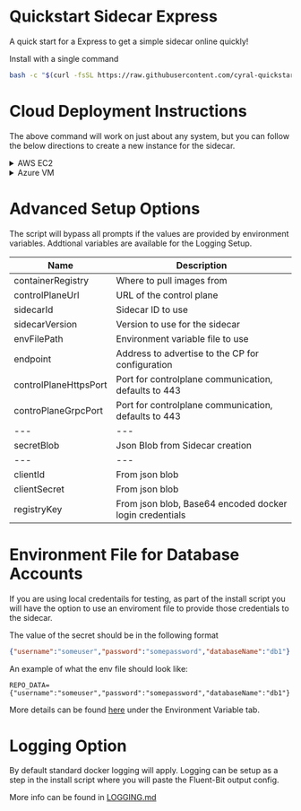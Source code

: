 # Quickstart Sidecar Express

A quick start for a Express to get a simple sidecar online quickly!

Install with a single command

```sh
bash -c "$(curl -fsSL https://raw.githubusercontent.com/cyral-quickstart/quickstart-sidecar-express/main/install-sidecar.sh)"
```

# Cloud Deployment Instructions

The above command will work on just about any system, but you can follow the below directions to create a new instance for the sidecar.

<details>
    <summary>AWS EC2</summary>

1. Go to [EC2 Service](https://console.aws.amazon.com/ec2)
1. Select [Launch Instance](https://console.aws.amazon.com/ec2/v2/home#LaunchInstances) and provide the following info
    1. Name: Provide something meaningful like CyralSidecar
    1. Amazon Machine Image (AMI): The default Amazon Linux image and options are fine, but most linux based images should work
    1. Instance Type: Our recommended flavor is M5.large, but a T3 or T2 large will work well for a express install as well
    1. Key Pair: Select or create one
    1. Network Settings: Utilize the Edit button on the section header to create a new Security Group for this express install
        1. Make sure Create Security Group is selected
        1. Security Group Name: Provide a useful name like cyral-sidecar-express
        1. Description: This is required so provide a description
        1. Inbound Security Rules:
            1. ssh - This rule should already exist, but review the Source Type and Source to make sure its appropriate for your environment
            1. Add Security Group Rule: One per DB type you'd like to test
                1. Type: Custom TCP
                1. Port Range: This is the port or range of ports where database clients will connect to this database through the Cyral sidecar
                1. Source Type / Source: Provide approrpriate values that will allow your database clients to connect to this port
    1. Launch Instance!
1. SSH to the new instance and install the sidecar with the above command
</details>

<details>
    <summary>Azure VM</summary>

1. Go to [Virtaual Machines](https://portal.azure.com/#view/HubsExtension/BrowseResource/resourceType/Microsoft.Compute%2FVirtualMachines)
1. Select Create -> [Azure virtual Machine](https://portal.azure.com/#create/Microsoft.VirtualMachine)
1. Required fields outlined below
    1. Image: Ubuntu Server 20.04 is the optimal option, however other linux based images should work well too
    1. Size: A typical express install should work well with a Standard_D2s_v3 (2 cpu/8gb)
    1. Inbound Ports: you'll want to provide ssh access as well as the approrpiate DB ports you'll want the clients to connect to
    1. Configure network as needed so both the client has access to the instance, and the instance has access to the DB
    1. Create Instance!
1. SSH to the new instance and install the sidecar with the above command

</details>

# Advanced Setup Options

The script will bypass all prompts if the values are provided by environment variables. Addtional variables are available for the Logging Setup.

|Name|Description|
|---|---|
|containerRegistry|Where to pull images from|
|controlPlaneUrl|URL of the control plane|
|sidecarId|Sidecar ID to use|
|sidecarVersion|Version to use for the sidecar|
|envFilePath|Environment variable file to use|
|endpoint|Address to advertise to the CP for configuration|
|controlPlaneHttpsPort|Port for controlplane communication, defaults to 443|
|controPlaneGrpcPort|Port for controlplane communication, defaults to 443|
|---|---|
|secretBlob| Json Blob from Sidecar creation|
|---|---|
|clientId|From json blob|
|clientSecret|From json blob|
|registryKey| From json blob, Base64 encoded docker login credentials|

# Environment File for Database Accounts

If you are using local credentails for testing, as part of the install script you will have the option to use an enviroment file to provide those credentials to the sidecar.

The value of the secret should be in the following format

```json
{"username":"someuser","password":"somepassword","databaseName":"db1"}
```

An example of what the env file should look like:

```shell
REPO_DATA={"username":"someuser","password":"somepassword","databaseName":"db1"}
```

More details can be found [here](https://cyral.com/docs/v3.0/manage-user-access/database-accounts/#procedure) under the Environment Variable tab.

# Logging Option

By default standard docker logging will apply.
Logging can be setup as a step in the install script where you will paste the Fluent-Bit output config. 

More info can be found in [LOGGING.md](../main/LOGGING.md)
